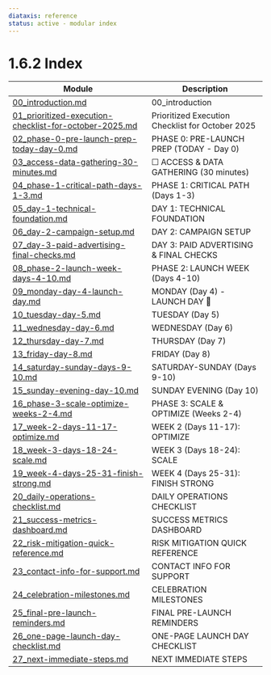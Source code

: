 ```yaml
---
diataxis: reference
status: active - modular index
---
```


# 1.6.2 Index

| Module | Description |
|--------|-------------|
| [00_introduction.md](00_introduction.md) | 00_introduction |
| [01_prioritized-execution-checklist-for-october-2025.md](01_prioritized-execution-checklist-for-october-2025.md) | Prioritized Execution Checklist for October 2025 |
| [02_phase-0-pre-launch-prep-today-day-0.md](02_phase-0-pre-launch-prep-today-day-0.md) | PHASE 0: PRE-LAUNCH PREP (TODAY - Day 0) |
| [03_access-data-gathering-30-minutes.md](03_access-data-gathering-30-minutes.md) | ☐ ACCESS & DATA GATHERING (30 minutes) |
| [04_phase-1-critical-path-days-1-3.md](04_phase-1-critical-path-days-1-3.md) | PHASE 1: CRITICAL PATH (Days 1-3) |
| [05_day-1-technical-foundation.md](05_day-1-technical-foundation.md) | DAY 1: TECHNICAL FOUNDATION |
| [06_day-2-campaign-setup.md](06_day-2-campaign-setup.md) | DAY 2: CAMPAIGN SETUP |
| [07_day-3-paid-advertising-final-checks.md](07_day-3-paid-advertising-final-checks.md) | DAY 3: PAID ADVERTISING & FINAL CHECKS |
| [08_phase-2-launch-week-days-4-10.md](08_phase-2-launch-week-days-4-10.md) | PHASE 2: LAUNCH WEEK (Days 4-10) |
| [09_monday-day-4-launch-day.md](09_monday-day-4-launch-day.md) | MONDAY (Day 4) - LAUNCH DAY 🚀 |
| [10_tuesday-day-5.md](10_tuesday-day-5.md) | TUESDAY (Day 5) |
| [11_wednesday-day-6.md](11_wednesday-day-6.md) | WEDNESDAY (Day 6) |
| [12_thursday-day-7.md](12_thursday-day-7.md) | THURSDAY (Day 7) |
| [13_friday-day-8.md](13_friday-day-8.md) | FRIDAY (Day 8) |
| [14_saturday-sunday-days-9-10.md](14_saturday-sunday-days-9-10.md) | SATURDAY-SUNDAY (Days 9-10) |
| [15_sunday-evening-day-10.md](15_sunday-evening-day-10.md) | SUNDAY EVENING (Day 10) |
| [16_phase-3-scale-optimize-weeks-2-4.md](16_phase-3-scale-optimize-weeks-2-4.md) | PHASE 3: SCALE & OPTIMIZE (Weeks 2-4) |
| [17_week-2-days-11-17-optimize.md](17_week-2-days-11-17-optimize.md) | WEEK 2 (Days 11-17): OPTIMIZE |
| [18_week-3-days-18-24-scale.md](18_week-3-days-18-24-scale.md) | WEEK 3 (Days 18-24): SCALE |
| [19_week-4-days-25-31-finish-strong.md](19_week-4-days-25-31-finish-strong.md) | WEEK 4 (Days 25-31): FINISH STRONG |
| [20_daily-operations-checklist.md](20_daily-operations-checklist.md) | DAILY OPERATIONS CHECKLIST |
| [21_success-metrics-dashboard.md](21_success-metrics-dashboard.md) | SUCCESS METRICS DASHBOARD |
| [22_risk-mitigation-quick-reference.md](22_risk-mitigation-quick-reference.md) | RISK MITIGATION QUICK REFERENCE |
| [23_contact-info-for-support.md](23_contact-info-for-support.md) | CONTACT INFO FOR SUPPORT |
| [24_celebration-milestones.md](24_celebration-milestones.md) | CELEBRATION MILESTONES |
| [25_final-pre-launch-reminders.md](25_final-pre-launch-reminders.md) | FINAL PRE-LAUNCH REMINDERS |
| [26_one-page-launch-day-checklist.md](26_one-page-launch-day-checklist.md) | ONE-PAGE LAUNCH DAY CHECKLIST |
| [27_next-immediate-steps.md](27_next-immediate-steps.md) | NEXT IMMEDIATE STEPS |
